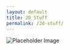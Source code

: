 ```yaml
---
layout: default
title: 2D Stuff
permalink: /2d-stuff/
---
```


<img src="https://via.placeholder.com/1584x396" alt="Placeholder Image">

